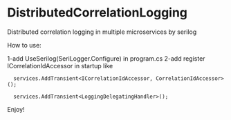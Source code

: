 # DistributedCorrelationLogging
Distributed correlation logging in multiple microservices by serilog


How to use:
   
  1-add  UseSerilog(SeriLogger.Configure) in program.cs
  2-add register ICorrelationIdAccessor in startup like 
      
      services.AddTransient<ICorrelationIdAccessor, CorrelationIdAccessor>();
      
      services.AddTransient<LoggingDelegatingHandler>();
      
      
Enjoy!
